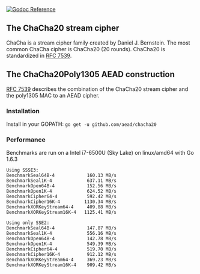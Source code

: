 [![Godoc Reference](https://godoc.org/github.com/aead/chacha20?status.svg)](https://godoc.org/github.com/aead/chacha20)

## The ChaCha20 stream cipher

ChaCha is a stream cipher family created by Daniel J. Bernstein. The most common ChaCha cipher is
ChaCha20 (20 rounds). ChaCha20 is standardized in [RFC 7539](https://tools.ietf.org/html/rfc7539 "RFC 7539").

## The ChaCha20Poly1305 AEAD construction

[RFC 7539](https://tools.ietf.org/html/rfc7539 "RFC 7539") describes the combination
of the ChaCha20 stream cipher and the poly1305 MAC to an AEAD cipher.

### Installation
Install in your GOPATH: `go get -u github.com/aead/chacha20`  

### Performance
Benchmarks are run on a Intel i7-6500U (Sky Lake) on linux/amd64 with Go 1.6.3
```
Using SSSE3:
BenchmarkSeal64B-4        	  160.13 MB/s
BenchmarkSeal1K-4         	  637.11 MB/s
BenchmarkOpen64B-4        	  152.56 MB/s
BenchmarkOpen1K-4         	  624.52 MB/s
BenchmarkCipher64-4       	  592.42 MB/s
BenchmarkCipher16K-4      	 1130.34 MB/s
BenchmarkXORKeyStream64-4 	  409.88 MB/s
BenchmarkXORKeyStream16K-4	 1125.41 MB/s

Using only SSE2:
BenchmarkSeal64B-4        	  147.87 MB/s
BenchmarkSeal1K-4         	  556.16 MB/s
BenchmarkOpen64B-4        	  142.78 MB/s
BenchmarkOpen1K-4         	  549.39 MB/s
BenchmarkCipher64-4       	  519.70 MB/s
BenchmarkCipher16K-4      	  912.12 MB/s
BenchmarkXORKeyStream64-4 	  369.23 MB/s
BenchmarkXORKeyStream16K-4	  909.42 MB/s
```
